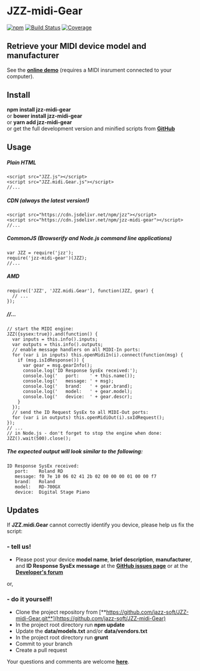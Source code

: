 # JZZ-midi-Gear

[![npm](https://img.shields.io/npm/v/jzz-midi-gear.svg)](https://www.npmjs.com/package/jzz-midi-gear)
[![Build Status](https://travis-ci.org/jazz-soft/JZZ-midi-Gear.svg?branch=master)](https://travis-ci.org/jazz-soft/JZZ-midi-Gear)
[![Coverage](https://coveralls.io/repos/github/jazz-soft/JZZ-midi-Gear/badge.svg?branch=master)](https://coveralls.io/github/jazz-soft/JZZ-midi-Gear?branch=master)

## Retrieve your MIDI device model and manufacturer

See the [**online demo**](https://jazz-soft.github.io/modules/gear/index.html)
(requires a MIDI insrument connected to your computer).

## Install

**npm install jzz-midi-gear**  
or **bower install jzz-midi-gear**  
or **yarn add jzz-midi-gear**  
or get the full development version and minified scripts from [**GitHub**](https://github.com/jazz-soft/JZZ-midi-Gear)

## Usage

##### Plain HTML

    <script src="JZZ.js"></script>
    <script src="JZZ.midi.Gear.js"></script>
    //...

##### CDN (always the latest version!)

    <script src="https://cdn.jsdelivr.net/npm/jzz"></script>
    <script src="https://cdn.jsdelivr.net/npm/jzz-midi-gear"></script>
    //...

##### CommonJS (Browserify and Node.js command line applications)

    var JZZ = require('jzz');
    require('jzz-midi-gear')(JZZ);
    //...

##### AMD

    require(['JZZ', 'JZZ.midi.Gear'], function(JZZ, gear) {
      // ...
    });

##### //...

    // start the MIDI engine:
    JZZ({sysex:true}).and(function() {
      var inputs = this.info().inputs;
      var outputs = this.info().outputs;
      // enable message handlers on all MIDI-In ports:
      for (var i in inputs) this.openMidiIn(i).connect(function(msg) {
        if (msg.isIdResponse()) {
          var gear = msg.gearInfo();
          console.log('ID Response SysEx received:');
          console.log('   port:    ' + this.name());
          console.log('   message: ' + msg);
          console.log('   brand:   ' + gear.brand);
          console.log('   model:   ' + gear.model);
          console.log('   device:  ' + gear.descr);
        }
      });
      // send the ID Request SysEx to all MIDI-Out ports:
      for (var i in outputs) this.openMidiOut(i).sxIdRequest();
    });
    // ...
    // in Node.js - don't forget to stop the engine when done:
    JZZ().wait(500).close();

##### The expected output will look similar to the following:

    ID Response SysEx received:
       port:    Roland RD
       message: f0 7e 10 06 02 41 2b 02 00 00 00 01 00 00 f7
       brand:   Roland
       model:   RD-700GX
       device:  Digital Stage Piano

## Updates

If **JZZ.midi.Gear** cannot correctly identify you device, please help us fix the script:

### - tell us!
* Please post your device **model name**, **brief description**, **manufacturer**, and **ID Response SysEx message**
at the [**GitHub issues page**](https://github.com/jazz-soft/JZZ-midi-Gear/issues)
or at the [**Developer's forum**](https://jazz-soft.org)

or,

### - do it yourself!
* Clone the project repository from [**https://github.com/jazz-soft/JZZ-midi-Gear.git**](https://github.com/jazz-soft/JZZ-midi-Gear)
* In the project root directory run **npm update**
* Update the **data/models.txt** and/or **data/vendors.txt**
* In the project root directory run **grunt**
* Commit to your branch
* Create a pull request

Your questions and comments are welcome [**here**](https://jazz-soft.org).
